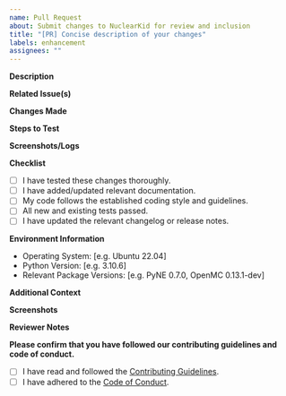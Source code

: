 ```yaml
---
name: Pull Request
about: Submit changes to NuclearKid for review and inclusion
title: "[PR] Concise description of your changes"
labels: enhancement
assignees: ""
---
```


**Description**
<!--
Explain the purpose and context of your pull request. What changes have you made and why?
-->


**Related Issue(s)**
<!--
If this pull request is related to an open issue, provide the issue number and a brief description.
-->

**Changes Made**
<!--
A clear and concise description of the changes you've made in this pull request.
-->


**Steps to Test**
<!--
Provide step-by-step instructions on how the reviewer can test your changes:
-->


**Screenshots/Logs**
<!--
If applicable, include screenshots, output logs, or other visuals that help illustrate the changes.
-->


**Checklist**

- [ ] I have tested these changes thoroughly.
- [ ] I have added/updated relevant documentation.
- [ ] My code follows the established coding style and guidelines.
- [ ] All new and existing tests passed.
- [ ] I have updated the relevant changelog or release notes.

**Environment Information**

- Operating System: [e.g. Ubuntu 22.04]
- Python Version: [e.g. 3.10.6]
- Relevant Package Versions: [e.g. PyNE 0.7.0, OpenMC 0.13.1-dev]

**Additional Context**
<!--
Any extra context or information that the reviewer should know about the changes.
-->


**Screenshots**
<!--
If applicable, provide screenshots or visuals demonstrating the changes.
-->


**Reviewer Notes**
<!--
Notes to the reviewer, if needed.
-->


**Please confirm that you have followed our contributing guidelines and code of conduct.**

- [ ] I have read and followed the [Contributing Guidelines][contributing].
- [ ] I have adhered to the [Code of Conduct][code-of-conduct].

[contributing]: ../CONTRIBUTING.md
[code-of-conduct]: ../CODE_OF_CONDUCT.md
